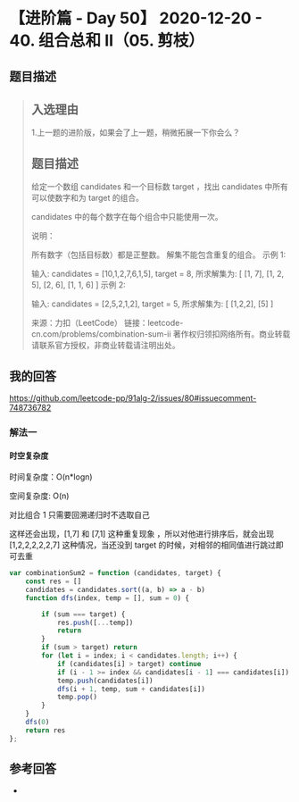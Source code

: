 # 【进阶篇 - Day 50】 2020-12-20 - 40. 组合总和 II（05. 剪枝）

## 题目描述

> ## 入选理由
>
> 1.上一题的进阶版，如果会了上一题，稍微拓展一下你会么？
>
> ## 题目描述
>
> 给定一个数组 candidates 和一个目标数 target ，找出 candidates 中所有可以使数字和为 target 的组合。
>
> candidates 中的每个数字在每个组合中只能使用一次。
>
> 说明：
>
> 所有数字（包括目标数）都是正整数。
> 解集不能包含重复的组合。
> 示例 1:
>
> 输入: candidates = [10,1,2,7,6,1,5], target = 8,
> 所求解集为:
> [
> [1, 7],
> [1, 2, 5],
> [2, 6],
> [1, 1, 6]
> ]
> 示例 2:
>
> 输入: candidates = [2,5,2,1,2], target = 5,
> 所求解集为:
> [
> [1,2,2],
> [5]
> ]
>
> 来源：力扣（LeetCode）
> 链接：leetcode-cn.com/problems/combination-sum-ii
> 著作权归领扣网络所有。商业转载请联系官方授权，非商业转载请注明出处。

## 我的回答

https://github.com/leetcode-pp/91alg-2/issues/80#issuecomment-748736782

### 解法一

#### 时空复杂度

时间复杂度：O(n\*logn)

空间复杂度: O(n)

对比组合 1 只需要回溯递归时不选取自己

这样还会出现，[1,7] 和 [7,1] 这种重复现象 ，所以对他进行排序后，就会出现[1,2,2,2,2,2,7] 这种情况，当还没到 target 的时候，对相邻的相同值进行跳过即可去重

```JavaScript
var combinationSum2 = function (candidates, target) {
    const res = []
    candidates = candidates.sort((a, b) => a - b)
    function dfs(index, temp = [], sum = 0) {

        if (sum === target) {
            res.push([...temp])
            return
        }
        if (sum > target) return
        for (let i = index; i < candidates.length; i++) {
            if (candidates[i] > target) continue
            if (i - 1 >= index && candidates[i - 1] === candidates[i]) continue
            temp.push(candidates[i])
            dfs(i + 1, temp, sum + candidates[i])
            temp.pop()
        }
    }
    dfs(0)
    return res
};
```

## 参考回答

-
